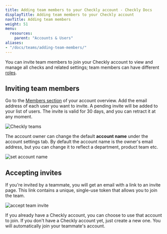 ```yaml
---
title: Adding team members to your Checkly account - Checkly Docs
displayTitle: Adding team members to your Checkly account
navTitle: Adding team members
weight: 51
menu:
  resources:
    parent: "Accounts & Users"
aliases:
- "/docs/teams/adding-team-members/"
---
```


You can invite team members to join your Checkly account to view and manage all checks and related settings;
team members can have different [roles](/docs/accounts-and-users/).

## Inviting team members

Go to the [Members section](https://app.checklyhq.com/settings/account/members) of your account overview. Add the email address of each user you want to invite. A pending invite will be added to your list of users. The invite is valid for 30 days, and you can retract it at any moment.

![Checkly teams](/docs/images/teams/team.png)

The account owner can change the default **account name** under the account settings tab. By default the account name is the
owner's email address, but you can change it to reflect a department, product team etc.

![set account name](/docs/images/teams/account_name.png)

## Accepting invites

If you're invited by a teammate, you will get an email with a link to an invite page. This link contains a unique, single-use
token that allows you to join the team.

![accept team invite](/docs/images/teams/mail.png)

If you already have a Checkly account, you can choose to use that account to join. If you don't have a Checkly account yet,
just create a new one. You will automatically join your teammate's account.
